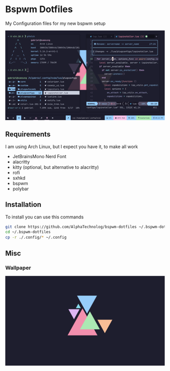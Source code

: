 # Bspwm Dotfiles

My Configuration files for my new bspwm setup

![rice](./.misc/rice.png)

## Requirements

I am using Arch Linux, but I expect you have it, to make all work

- JetBrainsMono Nerd Font
- alacritty
- kitty (optional, but alternative to alacritty)
- rofi
- sxhkd
- bspwm
- polybar

## Installation

To install you can use this commands

```sh
git clone https://github.com/AlphaTechnolog/bspwm-dotfiles ~/.bspwm-dotfiles
cd ~/.bspwm-dotfiles
cp -r ./.config/* ~/.config
```

## Misc

### Wallpaper
![wallpaper](./wallpaper.png)
